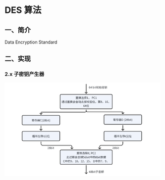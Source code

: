 # DES 算法

## 一、简介

Data Encryption Standard

## 二、实现

### 2.x 子密钥产生器

![image-20231229144354639](pic/image-20231229144354639.png)

